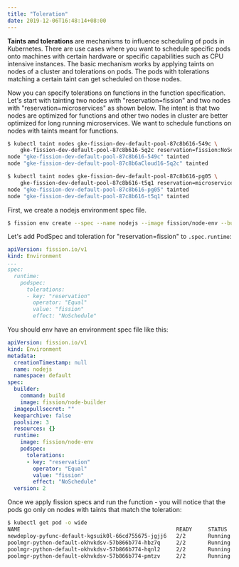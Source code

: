 ```yaml
---
title: "Toleration"
date: 2019-12-06T16:48:14+08:00
---
```


**Taints and tolerations** are mechanisms to influence scheduling of pods in Kubernetes.
There are use cases where you want to schedule specific pods onto machines with certain hardware or specific capabilities such as CPU intensive instances.
The basic mechanism works by applying taints on nodes of a cluster and tolerations on pods.
The pods with tolerations matching a certain taint can get scheduled on those nodes.

Now you can specify tolerations on functions in the function specification.
Let's start with tainting two nodes with "reservation=fission" and two nodes with "reservation=microservices" as shown below.
The intent is that two nodes are optimized for functions and other two nodes in cluster are better optimized for long running microservices.
We want to schedule functions on nodes with taints meant for functions.

```bash
$ kubectl taint nodes gke-fission-dev-default-pool-87c8b616-549c \
    gke-fission-dev-default-pool-87c8b616-5q2c reservation=fission:NoSchedule
node "gke-fission-dev-default-pool-87c8b616-549c" tainted
node "gke-fission-dev-default-pool-87c8b6aCloud16-5q2c" tainted

$ kubectl taint nodes gke-fission-dev-default-pool-87c8b616-pg05 \
    gke-fission-dev-default-pool-87c8b616-t5q1 reservation=microservices:NoSchedule
node "gke-fission-dev-default-pool-87c8b616-pg05" tainted
node "gke-fission-dev-default-pool-87c8b616-t5q1" tainted
```

First, we create a nodejs environment spec file.

```bash
$ fission env create --spec --name nodejs --image fission/node-env --builder fission/node-builder
```

Let's add PodSpec and toleration for "reservation=fission" to `.spec.runtime`:

```yaml
apiVersion: fission.io/v1
kind: Environment
...
spec:
  runtime:
    podspec:
      tolerations:
      - key: "reservation"
        operator: "Equal"
        value: "fission"
        effect: "NoSchedule"
```

You should env have an environment spec file like this:

```yaml
apiVersion: fission.io/v1
kind: Environment
metadata:
  creationTimestamp: null
  name: nodejs
  namespace: default
spec:
  builder:
    command: build
    image: fission/node-builder
  imagepullsecret: ""
  keeparchive: false
  poolsize: 3
  resources: {}
  runtime:
    image: fission/node-env
    podspec:
      tolerations:
      - key: "reservation"
        operator: "Equal"
        value: "fission"
        effect: "NoSchedule"
  version: 2
```

Once we apply fission specs and run the function - you will notice that the pods go only on nodes with taints that match the toleration:

```bash
$ kubectl get pod -o wide
NAME                                                 READY     STATUS    RESTARTS   AGE       IP             NODE
newdeploy-pyfunc-default-kgsuik0l-66cd755675-jgjj6   2/2       Running   0          51s       10.16.177.16   gke-fission-dev-default-pool-87c8b616-549c
poolmgr-python-default-okhvkdsv-57b866b774-hbz7q     2/2       Running   0          49s       10.16.176.34   gke-fission-dev-default-pool-87c8b616-5q2c
poolmgr-python-default-okhvkdsv-57b866b774-hqnl2     2/2       Running   0          49s       10.16.176.35   gke-fission-dev-default-pool-87c8b616-5q2c
poolmgr-python-default-okhvkdsv-57b866b774-pmtzv     2/2       Running   0          49s       10.16.177.17   gke-fission-dev-default-pool-87c8b616-549c
```
